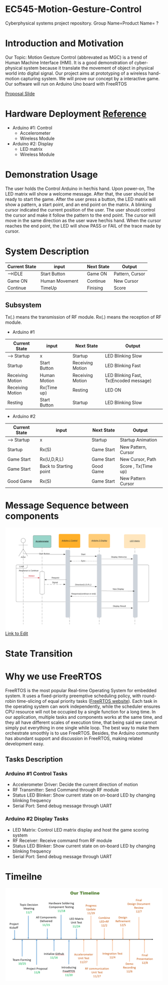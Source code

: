 # EC545-Motion-Gesture-Control
Cyberphysical systems project repository.
Group Name=Product Name= ?

# Introduction and Motivation
Our Topic: Motion Gesture Control (abbrevated as MGC) is a trend of Human Machine Interface (HMI). It is a good demonstration of cyber-physical system because it translate the movement of object in physical world into digital signal. Our project aims at prototyping of a wireless hand-motion capturing system. We will prove our concept by a interactive game. Our software will run on Arduino Uno board with FreeRTOS

[Proposal Slide](https://docs.google.com/presentation/d/1rdGEFLtZfjV_AjMn_7U8uSxR3QpZAKa-A2tnY07p7gk/edit?usp=sharing)

# Hardware Deployment [Reference](https://github.com/Maniadarsh/EC545-Motion-Gesture-control/wiki#datasheet-and-example) 
* Arduino #1: Control
  * Accelerometer 
  * Wireless Module 
* Arduino #2: Display
  * LED matrix
  * Wireless Module

# Demonstration Usage

The user holds the Control Arduino in her/his hand. Upon power-on, The LED matrix will show a welcome message. After that, the user should be ready to start the game. After the user press a button, the LED matrix will show a pattern, a start point, and an end point on the matrix. A blinking cursor indicated the current position of the user. The user should control the cursor and make it follow the pattern to the end point. The cursor will move in the same direction as the user wave her/his hand. When the cursor reaches the end point, the LED will show PASS or FAIL of the trace made by cursor. 

# System Description

| Current State |  input | | Next State |  Output |
|---------------|-------------|-|------------|---------------|
| -->IDLE          | Start Button||Game ON     | Pattern, Cursor |
|Game ON        | Human Movement    | | Continue   | New Cursor    |
|Continue       | TimeUp     | | Finising  |   Score|

## Subsystem 
Tx(.) means the transmission of RF module.  Rx(.) means the reception of RF module.

* Arduino #1

|Current State | input  || Next State | Output | 
|-------------|-------|-|------|-------|
|--> Startup |    x     ||  Startup     |   LED Blinking Slow  |
|  Startup          |    Start Button   ||  Receiving Motion    | LED Blinking Fast     |
|  Receiving Motion |    Human Motion   ||  Receiving Motion    | LED Blinking Fast, Tx(Encoded message)       |
|  Receiving Motion |   Rx(Time up)    ||  Resting     | LED ON      |
|Resting | Start Button || Startup |    LED Blinking Slow    | 


* Arduino #2

|Current State | input  || Next State | Output | 
|-------------|-------|-|------|-------|
|--> Startup |    x     ||  Startup     |   Startup Animation  |
|  Startup |    Rx(S)   ||  Game Start    |   New Pattern, Cursor   |
|Game Start | Rx(U,D,R,L)  || Game Start  |   New Cursor, Path      |
|Game Start | Back to Starting point || Good Game |  Score  , Tx(Time up) |
|Good Game |    Rx(S)     ||  Game Start       |  New Pattern Cursor      |


# Message Sequence between components

![Sequence Diagram](https://github.com/Maniadarsh/EC545-Motion-Gesture-control/blob/main/pictures/SequenceDiagram.png)
[Link to Edit](https://lucid.app/lucidchart/36681cb7-d538-4060-a365-803737bf8723/edit?viewport_loc=144%2C254%2C1732%2C822%2C0_0&invitationId=inv_58f1c76f-a07f-45b2-a2c0-2ab4e1ce7ecc)


# State Transition

# Why we use FreeRTOS

FreeRTOS is the most popular Real-time Operating System for embedded system. It uses a fixed-priority preemptive scheduling policy, with round-robin time-slicing of equal priority tasks ([FreeRTOS website](https://freertos.org/index.html)). Each task in the operating system can work independently, while the scheduler ensures CPU resource will not be occupied by a single function for a long time. In our application, multiple tasks and components works at the same time, and they all have different scales of execution time, that being said we cannot simply put everything in one single while loop. The best way to make them orchestrate smoothly is to use FreeRTOS. Besides, the Arduino community has abundant support and discussion in FreeRTOS, making related development easy.

## Tasks Description 
### Arduino #1 Control Tasks
* Accelerometer Driver: Decide the current direction of motion 
* RF Transmitter: Send Command through RF module
* Status LED Blinker: Show current state on on-board LED by changing blinking frequency
* Serial Port: Send debug message through UART

### Arduino #2 Display Tasks
* LED Matrix: Control LED matrix display and host the game scoring system
* RF Receiver: Receive command from RF module
* Status LED Blinker: Show current state on on-board LED by changing blinking frequency
* Serial Port: Send debug message through UART


# Timeilne
![Timeline](https://github.com/Maniadarsh/EC545-Motion-Gesture-control/blob/main/pictures/Timeline.png)
